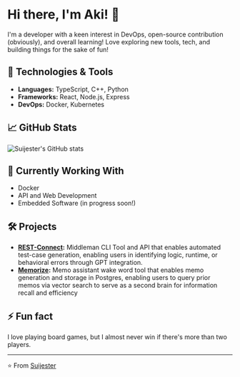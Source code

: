 # Hi there, I'm Aki! 👋

I'm a developer with a keen interest in DevOps, open-source contribution (obviously), and overall learning! Love exploring new tools, tech, and building things for the sake of fun!

## 🔧 Technologies & Tools

- **Languages:** TypeScript, C++, Python
- **Frameworks:** React, Node.js, Express
- **DevOps:** Docker, Kubernetes

## 📈 GitHub Stats

![Suijester's GitHub stats](https://github-readme-stats.vercel.app/api?username=Suijester&show_icons=true&theme=radical)

## 🌱 Currently Working With

- Docker
- API and Web Development
- Embedded Software (in progress soon!)

## 🛠️ Projects

- **[REST-Connect](https://github.com/Suijester/REST-Connect):** Middleman CLI Tool and API that enables automated test-case generation, enabling users in identifying logic, runtime, or behavioral errors through GPT integration.
- **[Memorize](https://github.com/Suijester/Memorize):** Memo assistant wake word tool that enables memo generation and storage in Postgres, enabling users to query prior memos via vector search to serve as a second brain for information recall and efficiency

## ⚡ Fun fact

I love playing board games, but I almost never win if there's more than two players.

---

⭐️ From [Suijester](https://github.com/Suijester)
